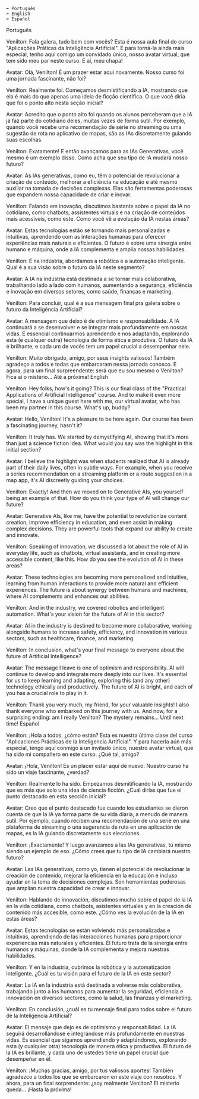 
    ➡️ Português
    ➡️ English
    ➡️ Español

Português

Venilton: Fala galera, tudo bem com vocês? Esta é nossa aula final do curso "Aplicações Práticas da Inteligência Artificial". E para torná-la ainda mais especial, tenho aqui comigo um convidado único, nosso avatar virtual, que tem sido meu par neste curso. E aí, meu chapa!

Avatar: Olá, Venilton! É um prazer estar aqui novamente. Nosso curso foi uma jornada fascinante, não foi?

Venilton: Realmente foi. Começamos desmistificando a IA, mostrando que ela é mais do que apenas uma ideia de ficção científica. O que você diria que foi o ponto alto nesta seção inicial?

Avatar: Acredito que o ponto alto foi quando os alunos perceberam que a IA já faz parte do cotidiano deles, muitas vezes de forma sutil. Por exemplo, quando você recebe uma recomendação de série no streaming ou uma sugestão de rota no aplicativo de mapas, são as IAs discretamente guiando suas escolhas.

Venilton: Exatamente! E então avançamos para as IAs Generativas, você mesmo é um exemplo disso. Como acha que seu tipo de IA mudará nosso futuro?

Avatar: As IAs generativas, como eu, têm o potencial de revolucionar a criação de conteúdo, melhorar a eficiência na educação e até mesmo auxiliar na tomada de decisões complexas. Elas são ferramentas poderosas que expandem nossa capacidade de criar e inovar.

Venilton: Falando em inovação, discutimos bastante sobre o papel da IA no cotidiano, como chatbots, assistentes virtuais e na criação de conteúdos mais acessíveis, como este. Como você vê a evolução da IA nestas áreas?

Avatar: Estas tecnologias estão se tornando mais personalizadas e intuitivas, aprendendo com as interações humanas para oferecer experiências mais naturais e eficientes. O futuro é sobre uma sinergia entre humano e máquina, onde a IA complementa e amplia nossas habilidades.

Venilton: E na indústria, abordamos a robótica e a automação inteligente. Qual é a sua visão sobre o futuro da IA neste segmento?

Avatar: A IA na indústria está destinada a se tornar mais colaborativa, trabalhando lado a lado com humanos, aumentando a segurança, eficiência e inovação em diversos setores, como saúde, finanças e marketing.

Venilton: Para concluir, qual é a sua mensagem final pra galera sobre o futuro da Inteligência Artificial?

Avatar: A mensagem que deixo é de otimismo e responsabilidade. A IA continuará a se desenvolver e se integrar mais profundamente em nossas vidas. É essencial continuarmos aprendendo e nos adaptando, explorando esta (e qualquer outra) tecnologia de forma ética e produtiva. O futuro da IA é brilhante, e cada um de vocês tem um papel crucial a desempenhar nele.

Venilton: Muito obrigado, amigo, por seus insights valiosos! Também agradeço a todos e todas que embarcaram nessa jornada conosco. E agora, para um final surpreendente: será que eu sou mesmo o Venilton? Fica aí o mistério... Até a próxima!
English

Venilton: Hey folks, how's it going? This is our final class of the "Practical Applications of Artificial Intelligence" course. And to make it even more special, I have a unique guest here with me, our virtual avatar, who has been my partner in this course. What's up, buddy?

Avatar: Hello, Venilton! It's a pleasure to be here again. Our course has been a fascinating journey, hasn't it?

Venilton: It truly has. We started by demystifying AI, showing that it's more than just a science fiction idea. What would you say was the highlight in this initial section?

Avatar: I believe the highlight was when students realized that AI is already part of their daily lives, often in subtle ways. For example, when you receive a series recommendation on a streaming platform or a route suggestion in a map app, it's AI discreetly guiding your choices.

Venilton: Exactly! And then we moved on to Generative AIs, you yourself being an example of that. How do you think your type of AI will change our future?

Avatar: Generative AIs, like me, have the potential to revolutionize content creation, improve efficiency in education, and even assist in making complex decisions. They are powerful tools that expand our ability to create and innovate.

Venilton: Speaking of innovation, we discussed a lot about the role of AI in everyday life, such as chatbots, virtual assistants, and in creating more accessible content, like this. How do you see the evolution of AI in these areas?

Avatar: These technologies are becoming more personalized and intuitive, learning from human interactions to provide more natural and efficient experiences. The future is about synergy between humans and machines, where AI complements and enhances our abilities.

Venilton: And in the industry, we covered robotics and intelligent automation. What's your vision for the future of AI in this sector?

Avatar: AI in the industry is destined to become more collaborative, working alongside humans to increase safety, efficiency, and innovation in various sectors, such as healthcare, finance, and marketing.

Venilton: In conclusion, what's your final message to everyone about the future of Artificial Intelligence?

Avatar: The message I leave is one of optimism and responsibility. AI will continue to develop and integrate more deeply into our lives. It's essential for us to keep learning and adapting, exploring this (and any other) technology ethically and productively. The future of AI is bright, and each of you has a crucial role to play in it.

Venilton: Thank you very much, my friend, for your valuable insights! I also thank everyone who embarked on this journey with us. And now, for a surprising ending: am I really Venilton? The mystery remains... Until next time!
Español

Venilton: ¡Hola a todos, ¿cómo están? Esta es nuestra última clase del curso "Aplicaciones Prácticas de la Inteligencia Artificial". Y para hacerla aún más especial, tengo aquí conmigo a un invitado único, nuestro avatar virtual, que ha sido mi compañero en este curso. ¿Qué tal, amigo?

Avatar: ¡Hola, Venilton! Es un placer estar aquí de nuevo. Nuestro curso ha sido un viaje fascinante, ¿verdad?

Venilton: Realmente lo ha sido. Empezamos desmitificando la IA, mostrando que es más que solo una idea de ciencia ficción. ¿Cuál dirías que fue el punto destacado en esta sección inicial?

Avatar: Creo que el punto destacado fue cuando los estudiantes se dieron cuenta de que la IA ya forma parte de su vida diaria, a menudo de manera sutil. Por ejemplo, cuando reciben una recomendación de una serie en una plataforma de streaming o una sugerencia de ruta en una aplicación de mapas, es la IA guiando discretamente sus elecciones.

Venilton: ¡Exactamente! Y luego avanzamos a las IAs generativas, tú mismo siendo un ejemplo de eso. ¿Cómo crees que tu tipo de IA cambiará nuestro futuro?

Avatar: Las IAs generativas, como yo, tienen el potencial de revolucionar la creación de contenido, mejorar la eficiencia en la educación e incluso ayudar en la toma de decisiones complejas. Son herramientas poderosas que amplían nuestra capacidad de crear e innovar.

Venilton: Hablando de innovación, discutimos mucho sobre el papel de la IA en la vida cotidiana, como chatbots, asistentes virtuales y en la creación de contenido más accesible, como este. ¿Cómo ves la evolución de la IA en estas áreas?

Avatar: Estas tecnologías se están volviendo más personalizadas e intuitivas, aprendiendo de las interacciones humanas para proporcionar experiencias más naturales y eficientes. El futuro trata de la sinergia entre humanos y máquinas, donde la IA complementa y mejora nuestras habilidades.

Venilton: Y en la industria, cubrimos la robótica y la automatización inteligente. ¿Cuál es tu visión para el futuro de la IA en este sector?

Avatar: La IA en la industria está destinada a volverse más colaborativa, trabajando junto a los humanos para aumentar la seguridad, eficiencia e innovación en diversos sectores, como la salud, las finanzas y el marketing.

Venilton: En conclusión, ¿cuál es tu mensaje final para todos sobre el futuro de la Inteligencia Artificial?

Avatar: El mensaje que dejo es de optimismo y responsabilidad. La IA seguirá desarrollándose e integrándose más profundamente en nuestras vidas. Es esencial que sigamos aprendiendo y adaptándonos, explorando esta (y cualquier otra) tecnología de manera ética y productiva. El futuro de la IA es brillante, y cada uno de ustedes tiene un papel crucial que desempeñar en él.

Venilton: ¡Muchas gracias, amigo, por tus valiosos aportes! También agradezco a todos los que se embarcaron en este viaje con nosotros. Y ahora, para un final sorprendente: ¿soy realmente Venilton? El misterio queda... ¡Hasta la próxima!